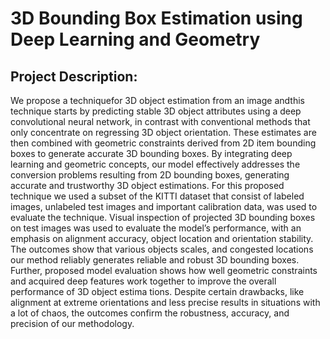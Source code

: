 # 3D Bounding Box Estimation using Deep Learning and Geometry

## Project Description:
 We propose a techniquefor 3D object estimation from an image andthis technique starts
 by predicting stable 3D object attributes using a deep convolutional neural network,
 in contrast with conventional methods that only concentrate on regressing 3D object
 orientation. These estimates are then combined with geometric constraints derived
 from 2D item bounding boxes to generate accurate 3D bounding boxes. By integrating
 deep learning and geometric concepts, our model effectively addresses the conversion
 problems resulting from 2D bounding boxes, generating accurate and trustworthy 3D
 object estimations.
 For this proposed technique we used a subset of the KITTI dataset that consist of labeled
 images, unlabeled test images and important calibration data, was used to evaluate the
 technique. Visual inspection of projected 3D bounding boxes on test images was used
 to evaluate the model’s performance, with an emphasis on alignment accuracy, object
 location and orientation stability. The outcomes show that various objects scales, and
 congested locations our method reliably generates reliable and robust 3D bounding
 boxes.
 Further, proposed model evaluation shows how well geometric constraints and acquired
 deep features work together to improve the overall performance of 3D object estima
tions. Despite certain drawbacks, like alignment at extreme orientations and less precise
 results in situations with a lot of chaos, the outcomes confirm the robustness, accuracy,
 and precision of our methodology.
